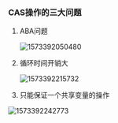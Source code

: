 ### CAS操作的三大问题

1. ABA问题

   ![1573392050480](D:\笔记\面试题\java锁\assets\1573392050480.png)

2. 循环时间开销大

   ![1573392215732](D:\笔记\面试题\java锁\assets\1573392215732.png)

3. 只能保证一个共享变量的操作

![1573392242773](D:\笔记\面试题\java锁\assets\1573392242773.png)

